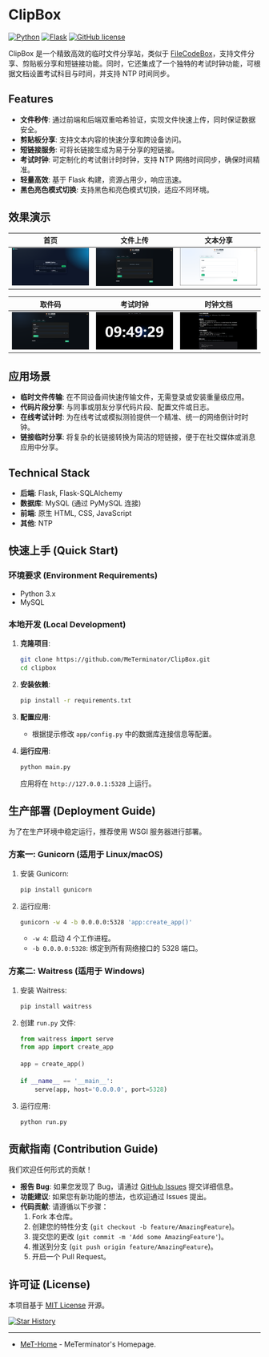 # ClipBox

[![Python](https://img.shields.io/badge/python-3.x-blue.svg)](https://www.python.org/)
[![Flask](https://img.shields.io/badge/flask-2.x-orange.svg)](https://flask.palletsprojects.com/)
[![GitHub license](https://img.shields.io/badge/license-MIT-green.svg)](https://github.com/MeTerminator/ClipBox/blob/main/LICENSE)

ClipBox 是一个精致高效的临时文件分享站，类似于 [FileCodeBox](https://github.com/vastsa/FileCodeBox)，支持文件分享、剪贴板分享和短链接功能。同时，它还集成了一个独特的考试时钟功能，可根据文档设置考试科目与时间，并支持 NTP 时间同步。

##  Features

- **文件秒传**: 通过前端和后端双重哈希验证，实现文件快速上传，同时保证数据安全。
- **剪贴板分享**: 支持文本内容的快速分享和跨设备访问。
- **短链接服务**: 可将长链接生成为易于分享的短链接。
- **考试时钟**: 可定制化的考试倒计时时钟，支持 NTP 网络时间同步，确保时间精准。
- **轻量高效**: 基于 Flask 构建，资源占用少，响应迅速。
- **黑色亮色模式切换**: 支持黑色和亮色模式切换，适应不同环境。

##  效果演示

| 首页 | 文件上传 | 文本分享 |
| --- | --- | --- |
| <img src=".github/images/img1.png" alt="首页" width="100%"> | <img src=".github/images/img2.png" alt="文件上传" width="100%"> | <img src=".github/images/img3.png" alt="文本分享" width="100%"> |

| 取件码 | 考试时钟 | 时钟文档 |
| --- | --- | --- |
| <img src=".github/images/img4.png" alt="取件码" width="100%"> | <img src=".github/images/img5.png" alt="考试时钟" width="100%"> | <img src=".github/images/img6.png" alt="时钟文档" width="100%"> |

##  应用场景

- **临时文件传输**: 在不同设备间快速传输文件，无需登录或安装重量级应用。
- **代码片段分享**: 与同事或朋友分享代码片段、配置文件或日志。
- **在线考试计时**: 为在线考试或模拟测验提供一个精准、统一的网络倒计时时钟。
- **链接临时分享**: 将复杂的长链接转换为简洁的短链接，便于在社交媒体或消息应用中分享。

##  Technical Stack

- **后端**: Flask, Flask-SQLAlchemy
- **数据库**: MySQL (通过 PyMySQL 连接)
- **前端**: 原生 HTML, CSS, JavaScript
- **其他**: NTP

## 快速上手 (Quick Start)

### 环境要求 (Environment Requirements)

  * Python 3.x
  * MySQL

### 本地开发 (Local Development)

1.  **克隆项目**:

    ```bash
    git clone https://github.com/MeTerminator/ClipBox.git
    cd clipbox
    ```

2.  **安装依赖**:

    ```bash
    pip install -r requirements.txt
    ```

3.  **配置应用**:
    - 根据提示修改 `app/config.py` 中的数据库连接信息等配置。

4.  **运行应用**:

    ```bash
    python main.py
    ```

    应用将在 `http://127.0.0.1:5328` 上运行。

## 生产部署 (Deployment Guide)

为了在生产环境中稳定运行，推荐使用 WSGI 服务器进行部署。

### 方案一: Gunicorn (适用于 Linux/macOS)

1.  安装 Gunicorn:

    ```bash
    pip install gunicorn
    ```

2.  运行应用:

    ```bash
    gunicorn -w 4 -b 0.0.0.0:5328 'app:create_app()'
    ```

    - `-w 4`: 启动 4 个工作进程。
    - `-b 0.0.0.0:5328`: 绑定到所有网络接口的 5328 端口。

### 方案二: Waitress (适用于 Windows)

1.  安装 Waitress:

    ```bash
    pip install waitress
    ```

2.  创建 `run.py` 文件:

    ```python
    from waitress import serve
    from app import create_app

    app = create_app()

    if __name__ == '__main__':
        serve(app, host='0.0.0.0', port=5328)
    ```

3.  运行应用:

    ```bash
    python run.py
    ```

## 贡献指南 (Contribution Guide)

我们欢迎任何形式的贡献！

- **报告 Bug**: 如果您发现了 Bug，请通过 [GitHub Issues](https://github.com/MeTerminator/ClipBox/issues) 提交详细信息。
- **功能建议**: 如果您有新功能的想法，也欢迎通过 Issues 提出。
- **代码贡献**: 请遵循以下步骤：
    1. Fork 本仓库。
    2. 创建您的特性分支 (`git checkout -b feature/AmazingFeature`)。
    3. 提交您的更改 (`git commit -m 'Add some AmazingFeature'`)。
    4. 推送到分支 (`git push origin feature/AmazingFeature`)。
    5. 开启一个 Pull Request。

## 许可证 (License)

本项目基于 [MIT License](https://github.com/MeTerminator/ClipBox/blob/main/LICENSE) 开源。

[![Star History](https://api.star-history.com/svg?repos=MeTerminator/ClipBox&type=Date)](https://www.star-history.com/#MeTerminator/ClipBox&Date)

---

- [MeT-Home](https://met6.top/) - MeTerminator's Homepage.
